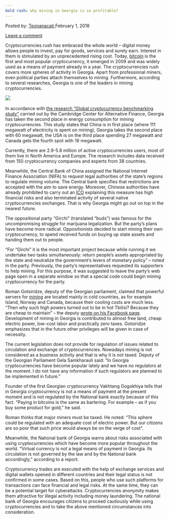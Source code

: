 ```yaml
---
Gold rush: why mining in Georgia is so profitable?
---
```

<article class="post-listing post-24629 post type-post status-publish format-standard has-post-thumbnail hentry 
tag-georgia tag-gold tag-mining tag-profitable tag-rush">
<div class="post-inner">
<span>Posted by: <a href="https://www.deepdotweb.com/author/teonanacati/" title="">Teonanacati </a></span>
<span>February 1, 2018</span>

<span><a href="https://www.deepdotweb.com/2018/02/01/gold-rush-mining-georgia-profitable/#respond">Leave a comment</a></span>


<p><a id="post-24629-_gjdgxs"></a> Cryptocurrencies rush has embraced the whole world &#8211; digital money allows people to invest, pay for goods, services and surely earn. Interest in them is stimulated by an unprecedented rising cost. Today, <a href="https://www.deepdotweb.com/2018/01/14/bitcoin-news-roundup-14-1-18/">bitcoin</a> is the first and most popular cryptocurrency, it emerged in 2009 and was widely used as a means of payment already in a year. The cryptocurrencies rush covers more spheres of activity in Georgia. Apart from professional miners, even political parties attach themselves to mining. Furthermore, according to several researches, Georgia is one of the leaders in mining cryptocurrencies.</p>
<p><img class="wp-image-24632" src="/imgs/2018/01/word-image-53.jpeg" srcset="/imgs/2018/01/word-image-53.jpeg 960w, /imgs/2018/01/word-image-53-300x169.jpeg 300w" sizes="(max-width: 960px) 100vw, 960px" /></p>
<p>In accordance with <a href="https://www.jbs.cam.ac.uk/fileadmin/user_upload/research/centres/alternative-finance/downloads/2017-04-20-global-cryptocurrency-benchmarking-study.pdf">the research &#8220;Global cryptocurrency benchmarking study&#8221;</a> carried out by the Cambridge Center for Alternative Finance, Georgia has taken the second place in energy consumption for mining cryptocurrencies. This study states that China is in first place (where 111 megawatt of electricity is spent on mining), Georgia takes the second place with 60 megawatt, the USA is on the third place spending 27 megawatt and Canada gets the fourth spot with 18 megawatt.</p>
<p>Currently, there are 2.9-5.8 million of active cryptocurrencies users, most of them live in North America and Europe. The research includes data received from 150 cryptocurrency companies and experts from 38 countries.</p>
<p>Meanwhile, the Central Bank of China assigned the National Internet Finance Association (NIFA) to request legal authorities of the state&#8217;s regions to regulate mining volume. The Central bank specifies that restrictions are accepted with the aim to save energy. Moreover, Chinese authorities have already prohibited to carry out an <a href="https://www.deepdotweb.com/2017/04/10/ico-initial-coin-offering/">ICO</a> explaining this measure has high financial risks and also terminated activity of several native cryptocurrencies exchanges. That is why Georgia might go out on top in the nearest future.</p>
<p>The oppositional party &#8220;Girchi&#8221; (translated &#8220;buds&#8221;) was famous for the uncompromising struggle for marijuana legalization. But the party&#8217;s plans have become more radical. Oppositionists decided to start mining their own cryptocurrency, to spend received funds on buying up state assets and handing them out to people.</p>
<p>&#8220;For &#8220;Girchi&#8221; it is the most important project because while running it we undertake two tasks simultaneously: return people’s assets appropriated by the state and neutralize the government’s levers of monetary policy&#8221; &#8211; noted in the party. Previously, the party&#8217;s representatives requested its supporters to help mining. For this purpose, it was suggested to leave the party&#8217;s web page open in a separate window so that a special code could begin mining cryptocurrency for the party.</p>
<p>Roman Gotsiridze, deputy of the Georgian parliament, claimed that powerful servers for <a href="https://www.deepdotweb.com/2017/12/15/bitcoin-mining-still-profitable/">mining</a> are located mainly in cold countries, as for example Island, Norway and Canada, because their cooling costs are much less. &#8220;Then why such high powers turned out to be in hot Tbilisi? Because they are cheap to maintain&#8221; &#8211; the deputy <a href="https://www.facebook.com/photo.php?fbid=2099369883642543&amp;set=a.1428112560768282.1073741852.100007086550882&amp;type=3&amp;theater">wrote on his Facebook page</a>. Development of mining in Georgia is contributed to almost free land, cheap electric power, low-cost labor and practically zero taxes. Gotsiridze emphasizes that in the future other privileges will be given in case of necessity.</p>
<p>The current legislation does not provide for regulation of issues related to circulation and exchange of cryptocurrencies. Nowadays mining is not considered as a business activity and that is why it is not taxed. Deputy of the Georgian Parliament Gela Samkharauli said: &#8220;In Georgia cryptocurrencies have become popular lately and we have no regulators at the moment. I do not have any information if such regulators are planned to be implemented in future.&#8221;</p>
<p>Founder of the first Georgian cryptocurrency Vakhtang Gogokhiya tells that in Georgia cryptocurrency is not a means of payment at the present moment and is not regulated by the National bank exactly because of this fact. &#8220;Paying in bitcoins is the same as bartering. For example &#8211; as if you buy some product for gold,&#8221; he said.</p>
<p>Roman thinks that major miners must be taxed. He noted: &#8220;This sphere could be regulated with an adequate cost of electric power. But our citizens are so poor that such price would always be on the verge of cost&#8221;.</p>
<p>Meanwhile, the National bank of Georgia warns about risks associated with using cryptocurrencies which have become more popular throughout the world. &#8220;Virtual currency is not a legal means of payment in Georgia. Its circulation is not governed by the law and by the National bank accordingly,&#8221; according to a report.</p>
<p>Cryptocurrency trades are executed with the help of exchange services and digital wallets opened in different countries and their legal status is not confirmed in some cases. Based on this, people who use such platforms for transactions can face financial and legal risks. At the same time, they can be a potential target for cyberattacks. Cryptocurrencies anonymity makes them attractive for illegal activity including money laundering. The national bank of Georgia encourages citizens to proceed cautiously while using cryptocurrencies and to take the above mentioned circumstances into consideration.</p>
</div>
<span style="display:none"><a href="https://www.deepdotweb.com/tag/georgia/" rel="tag">georgia</a> <a href="https://www.deepdotweb.com/tag/gold/" rel="tag">gold</a> <a href="https://www.deepdotweb.com/tag/mining/" rel="tag">mining</a> <a href="https://www.deepdotweb.com/tag/profitable/" rel="tag">profitable</a> <a href="https://www.deepdotweb.com/tag/rush/" rel="tag">rush</a></span> <span style="display:none" class="updated">2018-02-01<a href="https://www.deepdotweb.com/author/teonanacati/" title="Posts by Teonanacati" rel="author">Teonanacati</a></strong></div>
</div>
</article>

